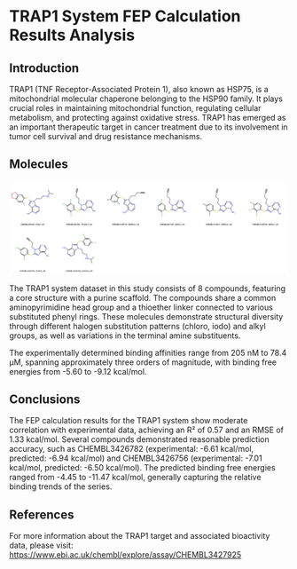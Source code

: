 # TRAP1 System FEP Calculation Results Analysis

## Introduction

TRAP1 (TNF Receptor-Associated Protein 1), also known as HSP75, is a mitochondrial molecular chaperone belonging to the HSP90 family. It plays crucial roles in maintaining mitochondrial function, regulating cellular metabolism, and protecting against oxidative stress. TRAP1 has emerged as an important therapeutic target in cancer treatment due to its involvement in tumor cell survival and drug resistance mechanisms.

## Molecules

![Molecular structures of representative compounds](mol_grid.png)

The TRAP1 system dataset in this study consists of 8 compounds, featuring a core structure with a purine scaffold. The compounds share a common aminopyrimidine head group and a thioether linker connected to various substituted phenyl rings. These molecules demonstrate structural diversity through different halogen substitution patterns (chloro, iodo) and alkyl groups, as well as variations in the terminal amine substituents.

The experimentally determined binding affinities range from 205 nM to 78.4 μM, spanning approximately three orders of magnitude, with binding free energies from -5.60 to -9.12 kcal/mol.

## Conclusions

The FEP calculation results for the TRAP1 system show moderate correlation with experimental data, achieving an R² of 0.57 and an RMSE of 1.33 kcal/mol. Several compounds demonstrated reasonable prediction accuracy, such as CHEMBL3426782 (experimental: -6.61 kcal/mol, predicted: -6.94 kcal/mol) and CHEMBL3426756 (experimental: -7.01 kcal/mol, predicted: -6.50 kcal/mol). The predicted binding free energies ranged from -4.45 to -11.47 kcal/mol, generally capturing the relative binding trends of the series.

## References

For more information about the TRAP1 target and associated bioactivity data, please visit:
https://www.ebi.ac.uk/chembl/explore/assay/CHEMBL3427925 
